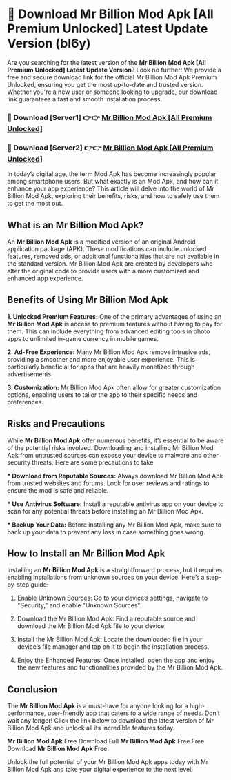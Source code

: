 # 🤖 Download Mr Billion Mod Apk [All Premium Unlocked] Latest Update Version (bl6y)

Are you searching for the latest version of the <strong>Mr Billion Mod Apk [All Premium Unlocked] Latest Update Version</strong>? Look no further! We provide a free and secure download link for the official Mr Billion Mod Apk Premium Unlocked, ensuring you get the most up-to-date and trusted version. Whether you're a new user or someone looking to upgrade, our download link guarantees a fast and smooth installation process.


<h3>📌 Download [Server1] 👉👉 <a href="https://hapymods.com?title=Mr+Billion+Mod+Apk&ref=3B1">Mr Billion Mod Apk [All Premium Unlocked]</a></h3>

<h3>📌 Download [Server2] 👉👉 <a href="https://hapymods.com?title=Mr+Billion+Mod+Apk&ref=3B1">Mr Billion Mod Apk [All Premium Unlocked]</a></h3>


In today’s digital age, the term Mod Apk has become increasingly popular among smartphone users. But what exactly is an Mod Apk, and how can it enhance your app experience? This article will delve into the world of Mr Billion Mod Apk, exploring their benefits, risks, and how to safely use them to get the most out.


<h2>What is an Mr Billion Mod Apk?</h2>

An <strong>Mr Billion Mod Apk</strong> is a modified version of an original Android application package (APK). These modifications can include unlocked features, removed ads, or additional functionalities that are not available in the standard version. Mr Billion Mod Apk are created by developers who alter the original code to provide users with a more customized and enhanced app experience.


<h2>Benefits of Using Mr Billion Mod Apk</h2>

<strong> 1. Unlocked Premium Features:</strong> One of the primary advantages of using an <strong>Mr Billion Mod Apk</strong> is access to premium features without having to pay for them. This can include everything from advanced editing tools in photo apps to unlimited in-game currency in mobile games.

<strong> 2. Ad-Free Experience:</strong> Many Mr Billion Mod Apk remove intrusive ads, providing a smoother and more enjoyable user experience. This is particularly beneficial for apps that are heavily monetized through advertisements.

<strong> 3. Customization:</strong> Mr Billion Mod Apk often allow for greater customization options, enabling users to tailor the app to their specific needs and preferences.


<h2>Risks and Precautions</h2>

While <strong>Mr Billion Mod Apk</strong> offer numerous benefits, it’s essential to be aware of the potential risks involved. Downloading and installing Mr Billion Mod Apk from untrusted sources can expose your device to malware and other security threats. Here are some precautions to take:

<strong> * Download from Reputable Sources:</strong> Always download Mr Billion Mod Apk from trusted websites and forums. Look for user reviews and ratings to ensure the mod is safe and reliable.

<strong> * Use Antivirus Software:</strong> Install a reputable antivirus app on your device to scan for any potential threats before installing an Mr Billion Mod Apk.

<strong> * Backup Your Data:</strong> Before installing any Mr Billion Mod Apk, make sure to back up your data to prevent any loss in case something goes wrong.


<h2>How to Install an Mr Billion Mod Apk</h2>

Installing an <strong>Mr Billion Mod Apk</strong> is a straightforward process, but it requires enabling installations from unknown sources on your device. Here’s a step-by-step guide:

 1. Enable Unknown Sources: Go to your device’s settings, navigate to "Security," and enable "Unknown Sources".

 2. Download the Mr Billion Mod Apk: Find a reputable source and download the Mr Billion Mod Apk file to your device.

 3. Install the Mr Billion Mod Apk: Locate the downloaded file in your device’s file manager and tap on it to begin the installation process.

 4. Enjoy the Enhanced Features: Once installed, open the app and enjoy the new features and functionalities provided by the Mr Billion Mod Apk.


<h2><strong>Conclusion</strong></h2>

The <strong>Mr Billion Mod Apk</strong> is a must-have for anyone looking for a high-performance, user-friendly app that caters to a wide range of needs. Don’t wait any longer! Click the link below to download the latest version of Mr Billion Mod Apk and unlock all its incredible features today.

<strong>Mr Billion Mod Apk</strong> Free Download Full <strong>Mr Billion Mod Apk</strong> Free Free Download <strong>Mr Billion Mod Apk</strong> Free.

Unlock the full potential of your Mr Billion Mod Apk apps today with Mr Billion Mod Apk and take your digital experience to the next level!